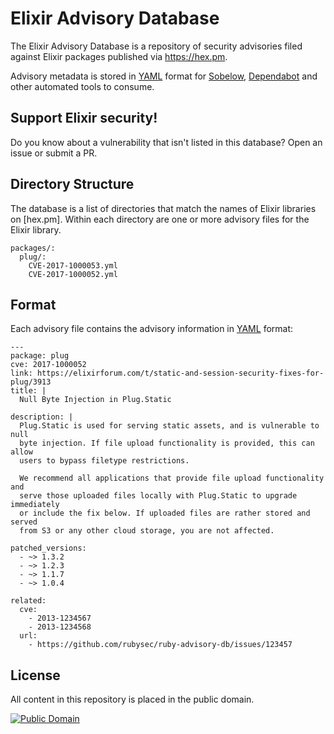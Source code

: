 # Elixir Advisory Database

The Elixir Advisory Database is a repository of security advisories filed
against Elixir packages published via https://hex.pm.

Advisory metadata is stored in [YAML] format for [Sobelow], [Dependabot] and
other automated tools to consume.

## Support Elixir security!

Do you know about a vulnerability that isn't listed in this database? Open an
issue or submit a PR.

## Directory Structure

The database is a list of directories that match the names of Elixir libraries
on [hex.pm]. Within each directory are one or more advisory files for the Elixir
library.

    packages/:
      plug/:
        CVE-2017-1000053.yml
        CVE-2017-1000052.yml

## Format

Each advisory file contains the advisory information in [YAML] format:

    ---
    package: plug
    cve: 2017-1000052
    link: https://elixirforum.com/t/static-and-session-security-fixes-for-plug/3913
    title: |
      Null Byte Injection in Plug.Static

    description: |
      Plug.Static is used for serving static assets, and is vulnerable to null
      byte injection. If file upload functionality is provided, this can allow
      users to bypass filetype restrictions.

      We recommend all applications that provide file upload functionality and
      serve those uploaded files locally with Plug.Static to upgrade immediately
      or include the fix below. If uploaded files are rather stored and served
      from S3 or any other cloud storage, you are not affected.

    patched_versions:
      - ~> 1.3.2
      - ~> 1.2.3
      - ~> 1.1.7
      - ~> 1.0.4

    related:
      cve:
        - 2013-1234567
        - 2013-1234568
      url:
        - https://github.com/rubysec/ruby-advisory-db/issues/123457


[YAML]: http://yaml.org/
[Sobelow]: https://github.com/nccgroup/sobelow
[Dependabot]: https://dependabot.com

## License

All content in this repository is placed in the public domain.

[![Public Domain](http://i.creativecommons.org/p/zero/1.0/88x31.png)](https://github.com/RustSec/advisory-db/blob/master/LICENSE.txt)
